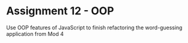 # Assignment 12 - OOP
Use OOP features of JavaScript to finish refactoring the word-guessing application from Mod 4